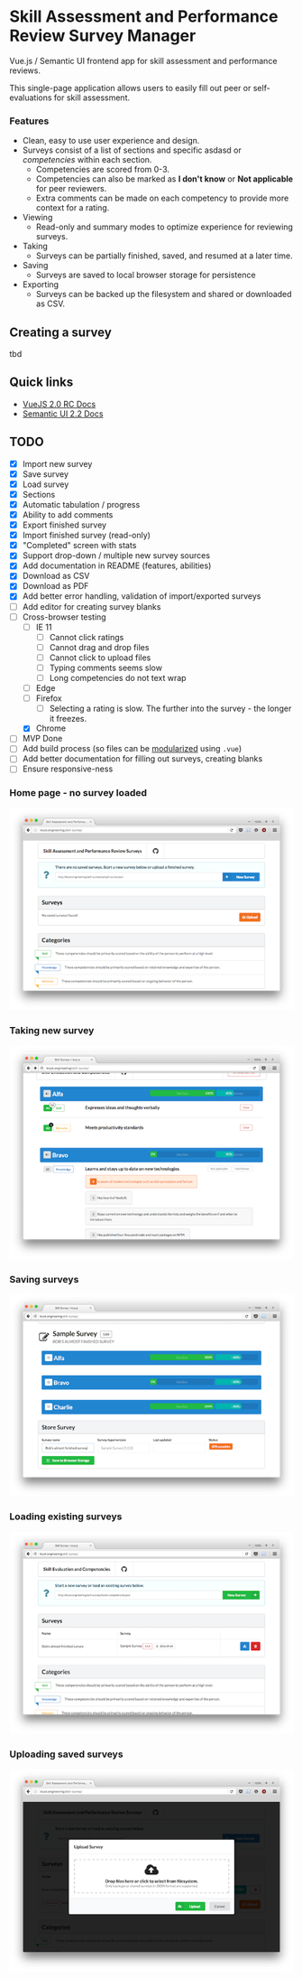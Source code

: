 # Skill Assessment and Performance Review Survey Manager

Vue.js / Semantic UI frontend app for skill assessment and performance reviews.

This single-page application allows users to easily fill out peer or self-evaluations for skill assessment.

### Features

- Clean, easy to use user experience and design.
- Surveys consist of a list of sections and specific asdasd or *competencies* within each section.
    - Competencies are scored from 0-3.
    - Competencies can also be marked as **I don't know** or **Not applicable** for peer reviewers.
    - Extra comments can be made on each competency to provide more context for a rating.
- Viewing
    - Read-only and summary modes to optimize experience for reviewing surveys.
- Taking
    - Surveys can be partially finished, saved, and resumed at a later time.
- Saving
    - Surveys are saved to local browser storage for persistence
- Exporting
    - Surveys can be backed up the filesystem and shared or downloaded as CSV.

## Creating a survey

tbd

## Quick links

- [VueJS 2.0 RC Docs](http://rc.vuejs.org/guide/)
- [Semantic UI 2.2 Docs](http://semantic-ui.com/introduction/getting-started.html)

## TODO

- [x] Import new survey
- [x] Save survey
- [x] Load survey
- [x] Sections
- [x] Automatic tabulation / progress
- [x] Ability to add comments
- [x] Export finished survey
- [x] Import finished survey (read-only)
- [x] "Completed" screen with stats
- [x] Support drop-down / multiple new survey sources
- [x] Add documentation in README (features, abilities)
- [x] Download as CSV
- [x] Download as PDF
- [x] Add better error handling, validation of import/exported surveys
- [ ] Add editor for creating survey blanks
- [ ] Cross-browser testing
    - [ ] IE 11
        - [ ] Cannot click ratings
        - [ ] Cannot drag and drop files
        - [ ] Cannot click to upload files
        - [ ] Typing comments seems slow
        - [ ] Long competencies do not text wrap
    - [ ] Edge
    - [ ] Firefox
        - [ ] Selecting a rating is slow. The further into the survey - the longer it freezes.
    - [x] Chrome
- [ ] MVP Done
- [ ] Add build process (so files can be [modularized](https://vuex.vuejs.org/en/structure.html) using `.vue`)
- [ ] Add better documentation for filling out surveys, creating blanks
- [ ] Ensure responsive-ness

### Home page - no survey loaded
![home](img/1.home.png)

### Taking new survey
![survey](img/2.survey.png)

### Saving surveys
![saving](img/3.saving.png)

### Loading existing surveys
![loading](img/4.loading.png)

### Uploading saved surveys
![loading](img/5.uploading.png)

